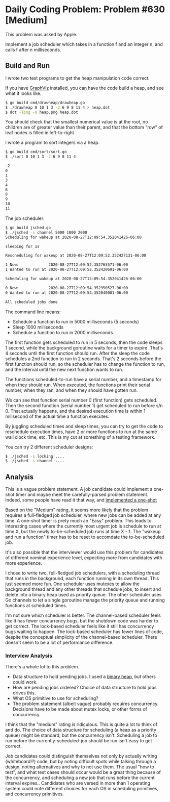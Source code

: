 # Daily Coding Problem: Problem #630 [Medium]

This problem was asked by Apple.

Implement a job scheduler which takes in a function f and an integer n,
and calls f after n milliseconds.

## Build and Run

I wrote two test programs to get the heap manipulation code correct.

If you have [GraphViz](https://graphviz.org/) installed, you can have the code build
a heap, and see what it looks like.

```sh
$ go build cmd/drawheap/drawheap.go
$ ./drawheap 0 10 1 3 -2 6 9 8 11 4 > heap.dot
$ dot -Tpng -o heap.png heap.dot
```
You should check that the smallest numerical value is at the root,
no children are of greater value than their parent,
and that the bottom "row" of leaf nodes is filled in left-to-right

I wrote a program to sort integers via a heap.

```sh
$ go build cmd/sort/sort.go
$ ./sort 0 10 1 3 -2 6 9 8 11 4

-2
0
1
3
4
6
8
9
10
11
```

The job scheduler:

```sh
$ go build jsched.go
$ ./jsched -s channel 5000 1000 2000
Scheduling for wakeup at 2020-08-27T12:09:54.352041426-06:00

sleeping for 1s

Rescheduling for wakeup at 2020-08-27T12:09:52.352427131-06:00

1 Now:             2020-08-27T12:09:52.352765571-06:00
1 Wanted to run at 2020-08-27T12:09:52.352420691-06:00

Scheduling for wakeup at 2020-08-27T12:09:54.352041426-06:00

0 Now:             2020-08-27T12:09:54.352350527-06:00
0 Wanted to run at 2020-08-27T12:09:54.352040001-06:00

All scheduled jobs done
```

The command line means:

* Schedule a function to run in 5000 milliseconds (5 seconds)
* Sleep 1000 milliseconds
* Schedule a function to run in 2000 milliseconds

The first function gets scheduled to run in 5 seconds,
then the code sleeps 1 second,
while the background goroutine waits for a timer to expire.
That's 4 seconds until the first function should run.
After the sleep the code schedules a 2nd function to run in 2 seconds.
That's 2 seconds before the first function should run,
so the scheduler has to change the function to run,
and the interval until the new next function wants to run.

The functions scheduled-to-run have a serial number,
and a timestamp for when they should run.
When executed, the functions print their serial number,
when they ran,
and when they should have gotten run.

We can see that function serial number 0 (first function)
gets scheduled.
Then the second function (serial number 1) get scheduled to
run before s/n 0.
That actually happens,
and the desired execution time is
within 1 millsecond of the actual time a function executes.

By juggling scheduled times and sleep times,
you can try to get the code to reschedule execution times,
have 2 or more functions to run at the same wall clock time,
etc.
This is my cut at something of a testing framework.

You can try 2 different scheduler designs:

```sh
$ ./jsched -s locking ....
$ ./jsched -s channel ....
```

## Analysis

This is a vague problem statement.
A job candidate could implement a one-shot timer and maybe meet the
carefully-parsed problem statement.
Indeed, some people have read it that way,
and [implemented a one-shot](https://github.com/iamvictorli/Daily-Coding-Problem/blob/master/solutions/1-10/Problem10.js)

Based on the "Medium" rating,
it seems more likely that the problem requires a full-fledged job scheduler,
where new jobs can be added at any time.
A one-shot timer is prety much an "Easy" problem.
This leads to interesting cases where the currently most urgent
job is schedule to run at time X,
but the newly to-be-scheduled job runs at time X - 1.
The "wakeup and run a function"
timer has to be reset to accomdate the to-be-scheduled job.

It's also possible that the interviewer would use this problem
for candidates of different nominal experience level,
expecting more from candidates with more experience.

I chose to write two, full-fledged job schedulers,
with a scheduling thread that runs in the background,
each function running in its own thread.
This just seemed more fun.
One scheduler uses mutexes to allow the background thread
and any other threads that schedule jobs,
to insert and delete into a binary heap used as priority queue.
The other scheduler uses Go channels to let a single goroutine
manage the priority queue and running functions at scheduled times.

I'm not sure which scheduler is better.
The channel-based scheduler feels like it has fewer concurrency bugs,
but the shutdown code was harder to get correct.
The lock-based scheduler feels like it still has concurrency bugs
waiting to happen.
The lock-based scheduler has fewer lines of code,
despite the conceptual simplicity of the channel-based scheduler.
There doesn't seem to be a lot of performance difference.

### Interview Analysis

There's a whole lot to this problem.

* Data structure to hold pending jobs.
I used a [binary heap](https://en.wikipedia.org/wiki/Binary_heap),
but others could work.
* How are pending jobs ordered?
Choice of data structure to hold jobs drives this.
* What OS primitive to use for scheduling?
* The problem statement (albeit vague) probably requires concurrency.
Decisions have to be made about mutex locks,
or other forms of concurrency.

I think that the "medium" rating is ridiculous.
This is quite a lot to think of and do.
The choice of data structure for scheduling (a heap as a priority queue)
might be standard,
but the concurrency isn't.
Scheduling a job to run before the currently-scheduled-job should be run
isn't easy to get correct.

Job candidates could distinguish themselves not only by
actually writing (whiteboard!?) code,
but by noting difficult spots while talking through a design,
noting alternatives and why to not use them.
The usual "how to test",
and what test cases should occur would be a great thing
because of the concurrency, and scheduling a new job
that runs before the current interval expires..
Candidates who are versed in more than 1 operating system
could note different choices for each OS in scheduling primitives,
and concurrency primitives.
